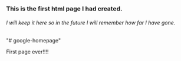 <h3>This is the first html page I had created.</h3>
<h6>I will keep it here so in the future I will remember how far I have gone.</h6>
<p>"# google-homepage"</p>
<p>First page ever!!!!</p>
